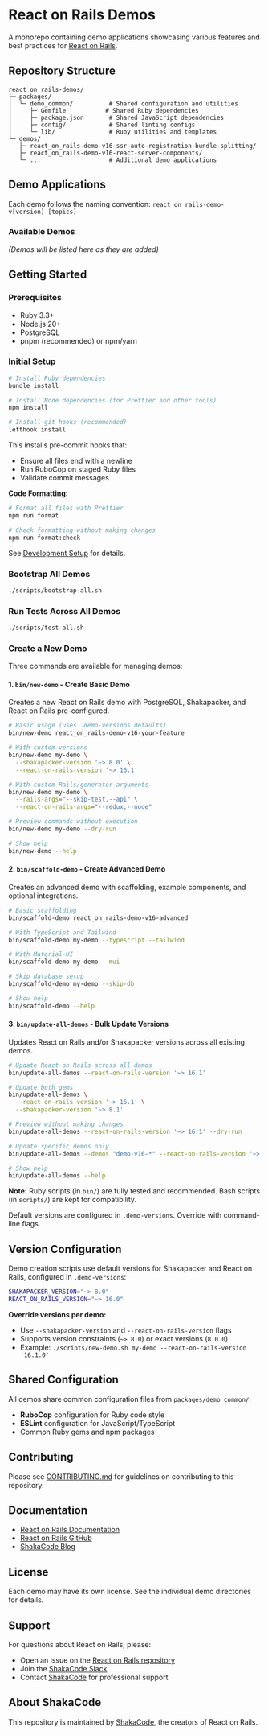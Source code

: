 # React on Rails Demos

A monorepo containing demo applications showcasing various features and best practices for [React on Rails](https://github.com/shakacode/react_on_rails).

## Repository Structure

```
react_on_rails-demos/
├─ packages/
│  └─ demo_common/          # Shared configuration and utilities
│     ├─ Gemfile           # Shared Ruby dependencies
│     ├─ package.json       # Shared JavaScript dependencies
│     ├─ config/            # Shared linting configs
│     └─ lib/               # Ruby utilities and templates
└─ demos/
   ├─ react_on_rails-demo-v16-ssr-auto-registration-bundle-splitting/
   ├─ react_on_rails-demo-v16-react-server-components/
   └─ ...                   # Additional demo applications
```

## Demo Applications

Each demo follows the naming convention: `react_on_rails-demo-v[version]-[topics]`

### Available Demos

_(Demos will be listed here as they are added)_

## Getting Started

### Prerequisites

- Ruby 3.3+
- Node.js 20+
- PostgreSQL
- pnpm (recommended) or npm/yarn

### Initial Setup

```bash
# Install Ruby dependencies
bundle install

# Install Node dependencies (for Prettier and other tools)
npm install

# Install git hooks (recommended)
lefthook install
```

This installs pre-commit hooks that:

- Ensure all files end with a newline
- Run RuboCop on staged Ruby files
- Validate commit messages

**Code Formatting:**

```bash
# Format all files with Prettier
npm run format

# Check formatting without making changes
npm run format:check
```

See [Development Setup](./docs/CONTRIBUTING_SETUP.md) for details.

### Bootstrap All Demos

```bash
./scripts/bootstrap-all.sh
```

### Run Tests Across All Demos

```bash
./scripts/test-all.sh
```

### Create a New Demo

Three commands are available for managing demos:

#### 1. `bin/new-demo` - Create Basic Demo

Creates a new React on Rails demo with PostgreSQL, Shakapacker, and React on Rails pre-configured.

```bash
# Basic usage (uses .demo-versions defaults)
bin/new-demo react_on_rails-demo-v16-your-feature

# With custom versions
bin/new-demo my-demo \
  --shakapacker-version '~> 8.0' \
  --react-on-rails-version '~> 16.1'

# With custom Rails/generator arguments
bin/new-demo my-demo \
  --rails-args="--skip-test,--api" \
  --react-on-rails-args="--redux,--node"

# Preview commands without execution
bin/new-demo my-demo --dry-run

# Show help
bin/new-demo --help
```

#### 2. `bin/scaffold-demo` - Create Advanced Demo

Creates an advanced demo with scaffolding, example components, and optional integrations.

```bash
# Basic scaffolding
bin/scaffold-demo react_on_rails-demo-v16-advanced

# With TypeScript and Tailwind
bin/scaffold-demo my-demo --typescript --tailwind

# With Material-UI
bin/scaffold-demo my-demo --mui

# Skip database setup
bin/scaffold-demo my-demo --skip-db

# Show help
bin/scaffold-demo --help
```

#### 3. `bin/update-all-demos` - Bulk Update Versions

Updates React on Rails and/or Shakapacker versions across all existing demos.

```bash
# Update React on Rails across all demos
bin/update-all-demos --react-on-rails-version '~> 16.1'

# Update both gems
bin/update-all-demos \
  --react-on-rails-version '~> 16.1' \
  --shakapacker-version '~> 8.1'

# Preview without making changes
bin/update-all-demos --react-on-rails-version '~> 16.1' --dry-run

# Update specific demos only
bin/update-all-demos --demos "demo-v16-*" --react-on-rails-version '~> 16.1'

# Show help
bin/update-all-demos --help
```

**Note:** Ruby scripts (in `bin/`) are fully tested and recommended. Bash scripts (in `scripts/`) are kept for compatibility.

Default versions are configured in `.demo-versions`. Override with command-line flags.

## Version Configuration

Demo creation scripts use default versions for Shakapacker and React on Rails, configured in `.demo-versions`:

```bash
SHAKAPACKER_VERSION="~> 8.0"
REACT_ON_RAILS_VERSION="~> 16.0"
```

**Override versions per demo:**

- Use `--shakapacker-version` and `--react-on-rails-version` flags
- Supports version constraints (`~> 8.0`) or exact versions (`8.0.0`)
- Example: `./scripts/new-demo.sh my-demo --react-on-rails-version '16.1.0'`

## Shared Configuration

All demos share common configuration files from `packages/demo_common/`:

- **RuboCop** configuration for Ruby code style
- **ESLint** configuration for JavaScript/TypeScript
- Common Ruby gems and npm packages

## Contributing

Please see [CONTRIBUTING.md](./CONTRIBUTING.md) for guidelines on contributing to this repository.

## Documentation

- [React on Rails Documentation](https://www.shakacode.com/react-on-rails/docs/)
- [React on Rails GitHub](https://github.com/shakacode/react_on_rails)
- [ShakaCode Blog](https://blog.shakacode.com)

## License

Each demo may have its own license. See the individual demo directories for details.

## Support

For questions about React on Rails, please:

- Open an issue on the [React on Rails repository](https://github.com/shakacode/react_on_rails/issues)
- Join the [ShakaCode Slack](https://www.shakacode.com/slack-invite)
- Contact [ShakaCode](https://www.shakacode.com) for professional support

## About ShakaCode

This repository is maintained by [ShakaCode](https://www.shakacode.com), the creators of React on Rails.
